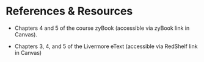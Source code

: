 # References & Resources

- Chapters 4 and 5 of the course zyBook (accessible via zyBook link in
  Canvas).

- Chapters 3, 4, and 5 of the Livermore eText (accessible via RedShelf link in
  Canvas)


